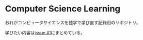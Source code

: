 # Computer Science Learning

おれがコンピュータサイエンスを独学で学び直す記録用のリポジトリ。

学びたい内容は[issue #1](https://github.com/zztkm/computer-science-learning/issues/1)にまとめている。
